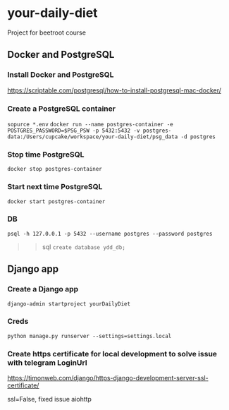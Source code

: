 # your-daily-diet
Project for beetroot course

## Docker and PostgreSQL 

### Install Docker and PostgreSQL 
https://scriptable.com/postgresql/how-to-install-postgresql-mac-docker/

### Create a PostgreSQL container
`sopurce *.env`
`docker run --name postgres-container -e POSTGRES_PASSWORD=$PSG_PSW -p 5432:5432 -v postgres-data:/Users/cupcake/workspace/your-daily-diet/psg_data -d postgres`

### Stop time PostgreSQL
`docker stop postgres-container `

### Start next time PostgreSQL
`docker start postgres-container `

### DB  
`psql -h 127.0.0.1 -p 5432 --username postgres --password postgres`
>> sql
`create database ydd_db;`

## Django app

### Create a Django app
`django-admin startproject yourDailyDiet`

### Creds
`python manage.py runserver --settings=settings.local`

### Create https certificate for local development to solve issue with telegram LoginUrl    
https://timonweb.com/django/https-django-development-server-ssl-certificate/

ssl=False, fixed issue aiohttp  